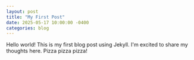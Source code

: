 ```yaml
---
layout: post
title: "My First Post"
date: 2025-05-17 10:00:00 -0400
categories: blog
---
```


Hello world! This is my first blog post using Jekyll. I'm excited to share my thoughts here. Pizza pizza pizza!
